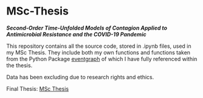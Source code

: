 # MSc-Thesis
***Second-Order Time-Unfolded Models of Contagion Applied to Antimicrobial Resistance and the COVID-19 Pandemic***

This repository contains all the source code, stored in .ipynb files, used in my MSc Thesis. They include both my own functions and functions taken from the Python Package [eventgraph](https://github.com/empiricalstateofmind/eventgraphs) of which I have fully referenced within the thesis.

Data has been excluding due to research rights and ethics.

Final Thesis: [MSc Thesis](https://github.com/Matthew-Packham/MSc-Thesis/blob/main/PACKHAM_MATTHEW_01913930.pdf) 
